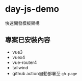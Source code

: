 # day-js-demo

快速開發模板架構

## 專案已安裝內容

- vue3
- vuex4
- vue-router4
- tailwind
- github action自動部署至 `gh-page`
